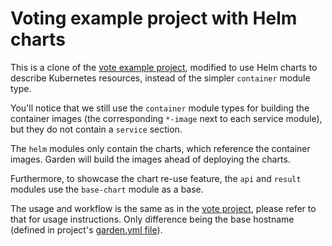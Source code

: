 # Voting example project with Helm charts

This is a clone of the [vote example project](../vote/README.md), modified to use Helm charts to describe
Kubernetes resources, instead of the simpler `container` module type.

You'll notice that we still use the `container` module types for building the container images (the corresponding
`*-image` next to each service module), but they do not contain a `service` section.

The `helm` modules only contain the charts, which reference the container images. Garden will build the images
ahead of deploying the charts.

Furthermore, to showcase the chart re-use feature, the `api` and `result` modules use the `base-chart` module
as a base.

The usage and workflow is the same as in the [vote project](../vote/README.md), please refer to that for usage
instructions. Only difference being the base hostname (defined in project's [garden.yml file](garden.yml)).

